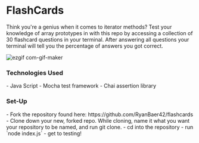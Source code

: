 <h1>FlashCards</h1>
Think you're a genius when it comes to iterator methods? Test your knowledge of array prototypes in with this repo by accessing a collection of 30 flashcard questions in your terminal. After answering all questions your terminal will tell you the percentage of answers you got correct.

![ezgif com-gif-maker](https://user-images.githubusercontent.com/113728354/205164716-1f5aff79-94ec-4fe1-bb25-bf59b5b73b76.gif)

<h3>Technologies Used</h3>
 - Java Script
- Mocha test framework
- Chai assertion library

<h3>Set-Up</h3>
- Fork the repository found here: https://github.com/RyanBaer42/flashcards
- Clone down your new, forked repo. While cloning, name it what you want your repository to be named, and run git clone.
- cd into the repository
- run `node index.js`
- get to testing!

